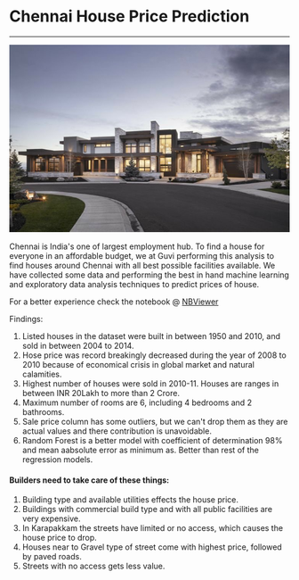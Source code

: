 # Chennai House Price Prediction

----
![](https://github.com/dSilu/ChennaiHousePricePrediction/blob/master/D86ACBC7-9408-4C49-9361-F1072BB8D463.jpeg "src: pinterest")

Chennai is India's one of largest employment hub. To find a house for everyone in an affordable budget, we at Guvi performing this analysis to find houses around Chennai with all best possible facilities available. We have collected some data and performing the best in hand machine learning and exploratory data analysis techniques to predict prices of house.

For a better experience check the notebook @ [NBViewer](https://nbviewer.org/github/dSilu/ChennaiHousePricePrediction/blob/master/houseprice.ipynb)

Findings:
1. Listed houses in the dataset were built in between 1950 and 2010, and sold in between 2004 to 2014.
2. Hose price was record breakingly decreased during the year of 2008 to 2010 because of economical crisis in global market and natural calamities.
3. Highest number of houses were sold in 2010-11. Houses are ranges in between INR 20Lakh to more than 2 Crore.
4. Maximum number of rooms are 6, including 4 bedrooms and 2 bathrooms.
5. Sale price column has some outliers, but we can't drop them as they are actual values and there contribution is unavoidable.
6. Random Forest is a better model with coefficient of determination 98% and mean aabsolute error as minimum as. Better than rest of the regression models.

#### Builders need to take care of these things:

1. Building type and available utilities effects the house price.
2. Buildings with commercial build type and with all public facilities are very expensive.
3. In Karapakkam the streets have limited or no access, which causes the house price to drop.
4. Houses near to Gravel type of street come with highest price, followed by paved roads.
5. Streets with no access gets less value.
